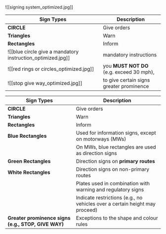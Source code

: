 ![[signing system_optimized.jpg]]

| Sign Types                                                  | Description                               |
| ----------------------------------------------------------- | ----------------------------------------- |
| **CIRCLE**                                                  | Give orders                               |
| **Triangles**                                               | Warn                                      |
| **Rectangles**                                              | Inform                                    |
| ![[blue circle give a mandatory instruction_optimized.jpg]] | mandatory instructions                    |
| ![[red rings or circles_optimized.jpg]]                     | you **MUST NOT DO** (e.g. exceed 30 mph), |
| ![[stop give way_optimized.jpg]]                            | to give certain signs greater prominence  |

| Sign Types                                          | Description                                                                 |
| --------------------------------------------------- | --------------------------------------------------------------------------- |
| **CIRCLE**                                          | Give orders                                                                 |
| **Triangles**                                       | Warn                                                                        |
| **Rectangles**                                      | Inform                                                                      |
| **Blue Rectangles**                                 | Used for information signs, except on motorways (MWs)                       |
|                                                     | On MWs, blue rectangles are used as direction signs                         |
| **Green Rectangles**                                | Direction signs on **primary routes**                                       |
| **White Rectangles**                                | Direction signs on non-primary routes                                       |
|                                                     | Plates used in combination with warning and regulatory signs                |
|                                                     | Indicate restrictions (e.g., no vehicles over a certain height may proceed) |
| **Greater prominence signs (e.g., STOP, GIVE WAY)** | Exceptions to the shape and colour rules                                    |

